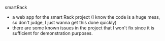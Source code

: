 smartRack
- a web app for the smart Rack project (I know the code is a huge mess, so don't judge, I just wanna get this done quickly)
- there are some known issues in the project that I won't fix since it is sufficient for demonstration purposes.

